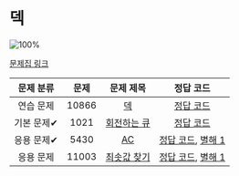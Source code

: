 # 덱

![100%](https://progress-bar.dev/4/?scale=4&title=progress&width=500&color=babaca&suffix=/4)

[문제집 링크](https://www.acmicpc.net/workbook/view/7311)

| 문제 분류 | 문제 | 문제 제목 | 정답 코드 |
| :--: | :--: | :--: | :--: |
| 연습 문제 | 10866 | [덱](https://www.acmicpc.net/problem/10866) | [정답 코드](../0x07/solutions/10866.cpp) |
| 기본 문제✔ | 1021 | [회전하는 큐](https://www.acmicpc.net/problem/1021) | [정답 코드](../0x07/solutions/1021.cpp) |
| 응용 문제✔ | 5430 | [AC](https://www.acmicpc.net/problem/5430) | [정답 코드](../0x07/solutions/5430.cpp), [별해 1](../0x07/solutions/5430_1.cpp) |
| 응용 문제 | 11003 | [최솟값 찾기](https://www.acmicpc.net/problem/11003) | [정답 코드](../0x07/solutions/11003.cpp), [별해 1](../0x07/solutions/11003_1.cpp) |
 